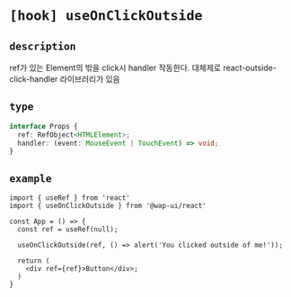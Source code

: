 # `[hook] useOnClickOutside`

## `description`

ref가 있는 Element의 밖을 click시 handler 작동한다.
대체제로 react-outside-click-handler 라이브러리가 있음

## `type`

```ts
interface Props {
  ref: RefObject<HTMLElement>;
  handler: (event: MouseEvent | TouchEvent) => void;
}
```

## `example`

```tsx
import { useRef } from 'react'
import { useOnClickOutside } from '@wap-ui/react'

const App = () => {
  const ref = useRef(null);

  useOnClickOutside(ref, () => alert('You clicked outside of me!'));

  return (
    <div ref={ref}>Button</div>;
  )
}
```
